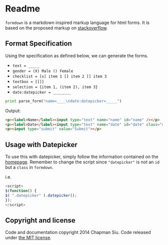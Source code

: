 Readme
======

`formdown` is a markdown inspired markup language for html forms. It is based on the proposed markup on [stackoverflow](http://stackoverflow.com/questions/5759661/wiki-or-markdown-like-syntax-for-simple-forms).

Format Specification
--------------------

Using the specification as defined below, we can generate the forms.

*   `text = _____`
*   `gender = (X) Male () Female`
*   `checklist = [x] item 1 [] item 2 [] item 3`
*   `textbox = [[]]`
*   `selection = {item 1, (item 2), item 3}`
*   `date:datepicker = ________`

```python
print parse_form("name=____\ndate:datepicker=_____")
```

Output:

```html
<p><label>Name</label><input type="text" name="name" id="name" /></p>
<p><label>Date</label><input type="text" name="date" id="date" class="datepicker"/></p>
<p><input type="submit" value="Submit"></p>
```

Usage with Datepicker
---------------------

To use this with datepicker, simply follow the information contained on the [homepage](http://jqueryui.com/datepicker/). Remember to change the script since `"datepicker"` is not an `id` but a `class` in `formdown`.

i.e.

```js
<script>
$(function() {
$( ".datepicker" ).datepicker();
});
</script>
```

Copyright and license
---------------------

Code and documentation copyright 2014 Chapman Siu. Code released under [the MIT license](LICENSE). 
